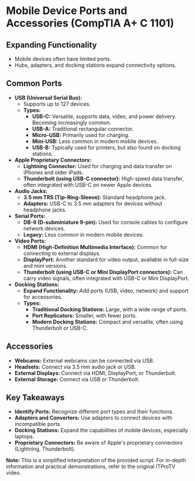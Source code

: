 # Mobile Device Ports and Accessories (CompTIA A+ C 1101)

## Expanding Functionality
* Mobile devices often have limited ports.
* Hubs, adapters, and docking stations expand connectivity options.

## Common Ports
* **USB (Universal Serial Bus):**
    * Supports up to 127 devices.
    * **Types:**
        * **USB-C:** Versatile, supports data, video, and power delivery. Becoming increasingly common.
        * **USB-A:**  Traditional rectangular connector.
        * **Micro-USB:** Primarily used for charging.
        * **Mini-USB:**  Less common in modern mobile devices.
        * **USB-B:**  Typically used for printers, but also found on docking stations.
* **Apple Proprietary Connectors:**
    * **Lightning Connector:** Used for charging and data transfer on iPhones and older iPads.
    * **Thunderbolt (using USB-C connector):** High-speed data transfer, often integrated with USB-C on newer Apple devices.
* **Audio Jacks:**
    * **3.5 mm TRS (Tip-Ring-Sleeve):** Standard headphone jack.
    * **Adapters:** USB-C to 3.5 mm adapters for devices without headphone jacks.
* **Serial Ports:**
    * **DB-9 (D-subminiature 9-pin):** Used for console cables to configure network devices.
    * **Legacy:** Less common in modern mobile devices.
* **Video Ports:**
    * **HDMI (High-Definition Multimedia Interface):**  Common for connecting to external displays.
    * **DisplayPort:**  Another standard for video output, available in full-size and mini versions.
    * **Thunderbolt (using USB-C or Mini DisplayPort connectors):**  Can carry video signals, often integrated with USB-C or Mini DisplayPort.
* **Docking Stations:**
    * **Expand Functionality:**  Add ports (USB, video, network) and support for accessories.
    * **Types:**
        * **Traditional Docking Stations:**  Large, with a wide range of ports.
        * **Port Replicators:** Smaller, with fewer ports.
        * **Modern Docking Stations:**  Compact and versatile, often using Thunderbolt or USB-C.

## Accessories
* **Webcams:**  External webcams can be connected via USB.
* **Headsets:**  Connect via 3.5 mm audio jack or USB.
* **External Displays:**  Connect via HDMI, DisplayPort, or Thunderbolt.
* **External Storage:**  Connect via USB or Thunderbolt.

## Key Takeaways
* **Identify Ports:**  Recognize different port types and their functions.
* **Adapters and Converters:**  Use adapters to connect devices with incompatible ports.
* **Docking Stations:**  Expand the capabilities of mobile devices, especially laptops.
* **Proprietary Connectors:**  Be aware of Apple's proprietary connectors (Lightning, Thunderbolt).

**Note:** This is a simplified interpretation of the provided script. For in-depth information and practical demonstrations, refer to the original ITProTV video.